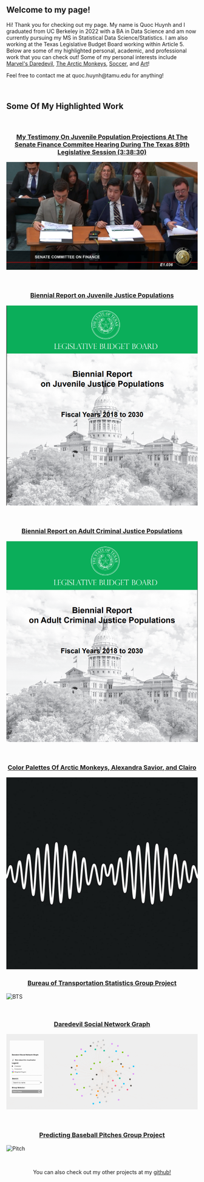 ## Welcome to my page!
Hi! Thank you for checking out my page. My name is Quoc Huynh and I graduated from UC Berkeley in 2022 with a BA in Data Science and am now currently pursuing my MS in Statistical Data Science/Statistics. I am also working at the Texas Legislative Budget Board working within Article 5. Below are some of my highlighted personal, academic, and professional work that you can check out! Some of my personal interests include [Marvel's Daredevil](https://www.marvel.com/characters/daredevil-matthew-murdock), [The Arctic Monkeys](https://www.arcticmonkeys.com/), [Soccer](https://www.liverpoolfc.com/), and [Art](https://www.claudemonetgallery.org/the-complete-works.html?pageno=1)! 

<p>Feel free to contact me at quoc.huynh@tamu.edu for anything!</p>

<br>

## Some Of My Highlighted Work

<br> 

<h3 align = "center">
    <a href="https://www.lbb.texas.gov/Documents/Publications/Policy_Report/8746_Juvenile_Justice_report.pdf">My Testimony On Juvenile Population Projections At The Senate Finance Commitee Hearing During The Texas 89th Legislative Session (3:38:30)</a> 
</h3>

![Testify](Images/Q_Testify.png)

<br> 

<h3 align = "center">
    <a href="https://www.lbb.texas.gov/Documents/Publications/Policy_Report/8746_Juvenile_Justice_report.pdf">Biennial Report
on Juvenile Justice Populations</a> 
</h3>

![Juvenile Report](Images/juv_report_cover.png)

<br> 

<h3 align = "center">
    <a href="https://www.lbb.texas.gov/Documents/Publications/Policy_Report/8745_Adult_Criminal_Justice_report.pdf">Biennial Report on Adult Criminal Justice Populations</a> 
</h3>

![Adult Report](Images/adult_report_cover.png)

<br> 

<h3 align = "center">
    <a href="https://quoc-huynh.github.io/amclairo/index.html">Color Palettes Of Arctic Monkeys, Alexandra Savior, and Clairo</a> 
</h3>

![AM](Images/am.jpg)
  
<h3 align = "center">
    <a href="https://github.com/quoc-huynh/quoc-huynh.github.io/tree/main/Transportation_Project">Bureau of Transportation Statistics Group Project</a> 
</h3>

![BTS](Images/bts.gif)

<br> 

<h3 align = "center">
    <a href="https://quoc-huynh.github.io/Daredevil_Graph/">Daredevil Social Network Graph</a> 
</h3>

![DD](Images/dd.gif)

<br>

<h3 align = "center">
    <a href="https://github.com/quoc-huynh/PersonalProjects/tree/main/Baseball_Pitches">Predicting Baseball Pitches Group Project</a>
</h3>

![Pitch](Images/pitch.gif)

<br>

<p align="center">
  You can also check out my other projects at my
  <a href="https://github.com/quoc-huynh/PersonalProjects">github!</a>
</p>
     
